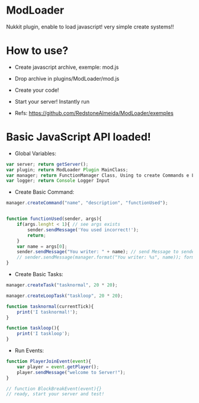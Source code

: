 # ModLoader
Nukkit plugin, enable to load javascript! very simple create systems!!

# How to use?
- Create javascript archive, exemple: mod.js
- Drop archive in plugins/ModLoader/mod.js
- Create your code!
- Start your server! Instantly run

- Refs: https://github.com/RedstoneAlmeida/ModLoader/exemples

# Basic JavaScript API loaded!
- Global Variables:
```javascript
var server; return getServer();
var plugin; return ModLoader Plugin MainClass;
var manager; return FunctionManager Class, Using to create Commands e Loops
var logger; return Console Logger Input
```

- Create Basic Command:
```javascript
manager.createCommand("name", "description", "functionUsed");


function functionUsed(sender, args){
    if(args.lenght < 1){ // see args exists
        sender.sendMessage('You used incorrect!');
        return;
    }
    var name = args[0];
    sender.sendMessage("You writer: " + name); // send Message to sender
    // sender.sendMessage(manager.format("You writer: %s", name)); format your message
}
```

- Create Basic Tasks:
```javascript
manager.createTask("tasknormal", 20 * 20);

manager.createLoopTask("taskloop", 20 * 20);

function tasknormal(currentTick){
    print('I tasknormal!');
}

function taskloop(){
    print('I taskloop');
}
```

- Run Events:
```javascript
function PlayerJoinEvent(event){
    var player = event.getPlayer();
    player.sendMessage("welcome to Server!");
}

// function BlockBreakEvent(event){}
// ready, start your server and test!
```
